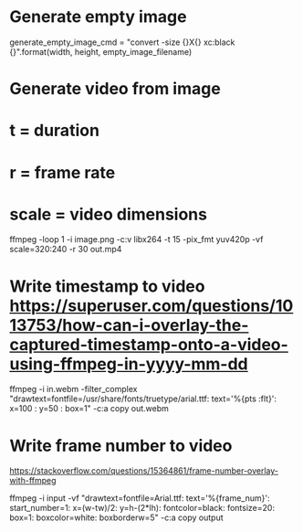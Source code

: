 # Generate empty image

generate_empty_image_cmd = "convert -size {}X{} xc:black {}".format(width, height, empty_image_filename)

# Generate video from image
# t = duration
# r = frame rate
# scale = video dimensions
ffmpeg -loop 1 -i image.png -c:v libx264 -t 15 -pix_fmt yuv420p -vf scale=320:240 -r 30 out.mp4

# Write timestamp to video https://superuser.com/questions/1013753/how-can-i-overlay-the-captured-timestamp-onto-a-video-using-ffmpeg-in-yyyy-mm-dd
ffmpeg -i in.webm -filter_complex "drawtext=fontfile=/usr/share/fonts/truetype/arial.ttf: text='%{pts \:flt}': x=100 : y=50 : box=1" -c:a copy out.webm

# Write frame number to video
https://stackoverflow.com/questions/15364861/frame-number-overlay-with-ffmpeg

ffmpeg -i input -vf "drawtext=fontfile=Arial.ttf: text='%{frame_num}': start_number=1: x=(w-tw)/2: y=h-(2*lh): fontcolor=black: fontsize=20: box=1: boxcolor=white: boxborderw=5" -c:a copy output